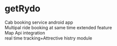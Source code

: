 # getRydo
Cab booking service android app<br>
Multipal ride booking at same time extended feature<br>
Map Api integration<br>
real time tracking+Attrective histry module
